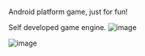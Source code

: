Android platform game, just for fun!

Self developed game engine.
![image](https://user-images.githubusercontent.com/15932746/192160287-ab3412a0-09f1-414e-a216-62807b0e408c.png)

![image](https://user-images.githubusercontent.com/15932746/192160483-df2679f8-c32f-40a4-9734-0b05f3434e46.png)



